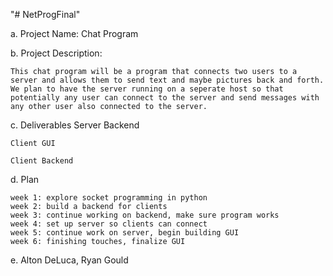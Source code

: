 "# NetProgFinal" 


a. Project Name: Chat Program

b. Project Description:

	This chat program will be a program that connects two users to a server and allows them to send text and maybe pictures back and forth. We plan to have the server running on a seperate host so that potentially any user can connect to the server and send messages with any other user also connected to the server. 

c. Deliverables
	Server Backend
	
	Client GUI

	Client Backend

d. Plan

	week 1: explore socket programming in python
	week 2: build a backend for clients
	week 3: continue working on backend, make sure program works
	week 4: set up server so clients can connect 
	week 5: continue work on server, begin building GUI
	week 6: finishing touches, finalize GUI

e. Alton DeLuca, Ryan Gould

